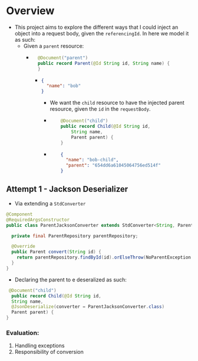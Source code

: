 # Overview
- This project aims to explore the different ways that I could inject an object into a request body, given the `referencingId`. In here we model it as such:
  - Given a `parent` resource:
    - ``` java
        @Document("parent")
        public record Parent(@Id String id, String name) {
        }
      ```
      - ```json
        {
          "name": "bob"
        }
        ```
        - We want the `child` resource to have the injected parent resource, given the `id` in the `requestBody`.
        - ``` java
              @Document("child")
              public record Child(@Id String id,
                  String name,
                  Parent parent) {
              }
          ```
        - ```json
              {
                "name": "bob-child",
                "parent": "654dd6a61045064756ed514f"
              }
          ```

## Attempt 1 - Jackson Deserializer
- Via extending a `StdConverter`
```java
@Component
@RequiredArgsConstructor
public class ParentJacksonConverter extends StdConverter<String, Parent> {

  private final ParentRepository parentRepository;

  @Override
  public Parent convert(String id) {
    return parentRepository.findById(id).orElseThrow(NoParentException::new);
  }
}
```
- Declaring the parent to e deseralized as such:
``` java
 @Document("child")
  public record Child(@Id String id,
  String name,
  @JsonDeserialize(converter = ParentJacksonConverter.class)
  Parent parent) {
}
```

### Evaluation:
1. Handling exceptions
2. Responsibility of conversion

